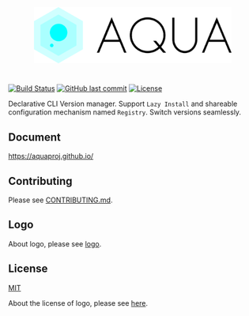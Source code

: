 <p align="center" width="100%">
<img src="./logo/aqua_horizontal.svg" width="400">
</p>

#

[![Build Status](https://github.com/clivm/clivm/workflows/test/badge.svg)](https://github.com/clivm/clivm/actions)
[![GitHub last commit](https://img.shields.io/github/last-commit/clivm/clivm.svg)](https://github.com/clivm/clivm)
[![License](http://img.shields.io/badge/license-mit-blue.svg?style=flat-square)](https://raw.githubusercontent.com/clivm/clivm/main/LICENSE)

Declarative CLI Version manager. Support `Lazy Install` and shareable configuration mechanism named `Registry`. Switch versions seamlessly.

## Document

https://aquaproj.github.io/

## Contributing

Please see [CONTRIBUTING.md](CONTRIBUTING.md).

## Logo

About logo, please see [logo](logo).

## License

[MIT](LICENSE)

About the license of logo, please see [here](logo/README.md#license).

